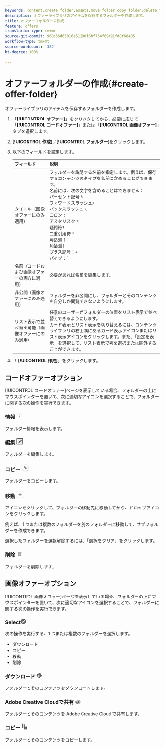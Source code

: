 ```yaml
---
keywords: content;create folder;assets;move folder;copy folder;delete folder;download folder;folder
description: オファーライブラリのアイテムを保存するフォルダーを作成します。
title: オファーフォルダーの作成
feature: offers
translation-type: tm+mt
source-git-commit: 968d36d65016e51290f6bf754f69c91fd8f68405
workflow-type: tm+mt
source-wordcount: '382'
ht-degree: 100%

---
```



# オファーフォルダーの作成{#create-offer-folder}

オファーライブラリのアイテムを保存するフォルダーを作成します。

1. 「**[!UICONTROL オファー]**」をクリックしてから、必要に応じて「**[!UICONTROL コードオファー]**」または「**[!UICONTROL 画像オファー]**」タブを選択します。
1. **[!UICONTROL 作成]**／**[!UICONTROL フォルダー]**&#x200B;をクリックします。
1. 以下のフィールドを設定します。

   | フィールド | 説明 |
   |--- |--- |
   | タイトル（画像オファーにのみ適用） | フォルダーを説明する名前を指定します。例えば、保存するコンテンツのタイプを名前に含めることができます。<br>名前には、次の文字を含めることはできません：<br>パーセント記号 `%`<br>フォワードスラッシュ`/`<br>バックスラッシュ `\`<br>コロン `:`<br>アスタリスク `*`<br>疑問符`?`<br>二重引用符 `"`<br>角括弧 `[`<br>角括弧`]`<br>プラス記号：`+`<br>パイプ：`|`<br>ピリオド：`.`<br>番号記号：`#`<br>波括弧：`{`<br>波括弧 `}`<br>キャレット `^`<br>セミコロン `;`<br>これらの文字の代わりにハイフン（`- `）を使用できます。 |
   | 名前（コードおよび画像オファーの両方に適用） | 必要があれば名前を編集します。 |
   | 非公開（画像オファーにのみ適用） | フォルダーを非公開にし、フォルダーとそのコンテンツを自分しか閲覧できないようにします。 |
   | リスト表示で並べ替え可能（画像オファーにのみ適用） | 任意のユーザーがフォルダーの位置をリスト表示で並べ替えできるようにします。<br>カード表示とリスト表示を切り替えるには、コンテンツライブラリの右上隅にあるカード表示アイコンまたはリスト表示アイコンをクリックします。また、「設定を表示」を選択して、リスト表示で列を選択または除外することができます。 |

1. 「 **[!UICONTROL 作成]**」をクリックします。

## コードオファーオプション

[!UICONTROL コードオファー]ページを表示している場合、フォルダーの上にマウスポインターを置いて、次に適切なアイコンを選択することで、フォルダーに関する次の操作を実行できます。

### 情報 ![](assets/icon_info.png)

フォルダー情報を表示します。

### 編集 ![](assets/icon_edit.png)

フォルダーを編集します。

### コピー ![](assets/icon_copy.png)

フォルダーをコピーします。

### 移動 ![](assets/icon_move_folder.png)

アイコンをクリックして、フォルダーの移動先に移動してから、ドロップアイコンをクリックします。

例えば、1 つまたは複数のフォルダーを別のフォルダーに移動して、サブフォルダーを作成できます。

選択したフォルダーを選択解除するには、「選択をクリア」をクリックします。

### 削除 ![](assets/icon_delete.png)

フォルダーを削除します。

## 画像オファーオプション

[!UICONTROL 画像オファー]ページを表示している場合、フォルダーの上にマウスポインターを置いて、次に適切なアイコンを選択することで、フォルダーに関する次の操作を実行できます。

### Select![](assets/icon_check.png)

次の操作を実行する、1 つまたは複数のフォルダーを選択します。

* ダウンロード
* コピー
* 移動
* 削除

### ダウンロード ![](assets/icon_download.png)

フォルダーとそのコンテンツをダウンロードします。

### Adobe Creative Cloudで共有 ![](assets/icon_creative_cloud.png)

フォルダーとそのコンテンツを Adobe Creative Cloud で共有します。

### コピー ![](assets/icon_copy_content.png)

フォルダーとそのコンテンツをコピーします。